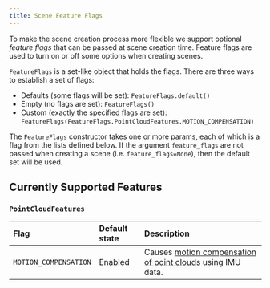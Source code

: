 ```yaml
---
title: Scene Feature Flags
---
```


To make the scene creation process more flexible we support optional _feature flags_ that can be passed at scene creation time.
Feature flags are used to turn on or off some options when creating scenes.

`FeatureFlags` is a set-like object that holds the flags. There are three ways to establish a set of flags:

- Defaults (some flags will be set): `FeatureFlags.default()`
- Empty (no flags are set): `FeatureFlags()`
- Custom (exactly the specified flags are
  set): `FeatureFlags(FeatureFlags.PointCloudFeatures.MOTION_COMPENSATION)`

The `FeatureFlags` constructor takes one or more params, each of which is a flag from the lists defined below. If the argument `feature_flags` are not passed when creating a scene (i.e. `feature_flags=None`), then the default set will be used.

## Currently Supported Features

### `PointCloudFeatures`

| Flag                  | Default state | Description                                                                               |
| :-------------------- | :------------ | :---------------------------------------------------------------------------------------- |
| `MOTION_COMPENSATION` | Enabled       | Causes [motion compensation of point clouds](scenes/lidars_with_imu_data) using IMU data. |
